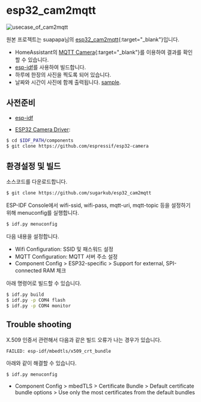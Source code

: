 # esp32_cam2mqtt

![usecase_of_cam2mqtt](_photo/cam2mqtt.png)

원본 프로젝트는 suapapa님의 [esp32_cam2mqtt](https://github.com/suapapa/esp32_cam2mqtt){:target="_blank"}입니다.

* HomeAssistant의 [MQTT Camera](https://www.home-assistant.io/integrations/camera.mqtt/){:target="_blank"}를 이용하여 결과를 확인할 수 있습니다.
* [esp-idf](https://docs.espressif.com/projects/esp-idf/en/latest/esp32/#)를 사용하여 빌드합니다.
* 하루에 한장의 사진을 찍도록 되어 있습니다.
* 날짜와 시간이 사진에 함께 출력됩니다. [sample](_photo/sample.png).

## 사전준비

- [esp-idf](https://docs.espressif.com/projects/esp-idf/en/latest/esp32/#)

- [ESP32 Camera Driver](https://github.com/espressif/esp32-camera):
```bash
$ cd $IDF_PATH/components
$ git clone https://github.com/espressif/esp32-camera
```

## 환경설정 및 빌드

소스코드를 다운로드합니다.

```bash
$ git clone https://github.com/sugarkub/esp32_cam2mqtt
```

ESP-IDF Console에서 wifi-ssid, wifi-pass, mqtt-uri, mqtt-topic 등을 설정하기 위해 menuconfig를 실행합니다.

```bash
$ idf.py menuconfig
```

다음 내용을 설정합니다.
- Wifi Configuration: SSID 및 패스워드 설정
- MQTT Configuration: MQTT 서버 주소 설정
- Component Config > ESP32-specific > Support for external, SPI-connected RAM 체크

아래 명령어로 빌드할 수 있습니다.

```bash
$ idf.py build
$ idf.py -p COM4 flash
$ idf.py -p COM4 monitor
```

## Trouble shooting

X.509 인증서 관련해서 다음과 같은 빌드 오류가 나는 경우가 있습니다.

```bash
FAILED: esp-idf/mbedtls/x509_crt_bundle
```

아래와 같이 해결할 수 있습니다.

```bash
$ idf.py menuconfig
```

- Component Config > mbedTLS > Certificate Bundle > Default certificate bundle options > Use only the most certificates from the default bundles
